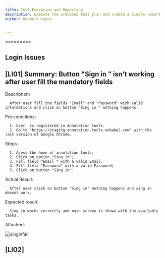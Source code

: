 ```yaml
---
title: Test Execution and Reporting
description: Execute the previous test plan and create a simple report with it.
author: Herbert Lopes


---
```

=========

## Login Issues

## [LI01] Summary: Button "Sign in " isn't working after user fill the mandatory fields

Description: 

      After user fill the fields "Email" and "Password" with valid informations and click on button "Sing in " nothing happens.

Pre conditions:

      1. User  is registered in Annotation tools.
      2. Go to "https://staging.annotation.tools.unbabel.com" with the last version of Google Chrome.

Steps:

      1. Acess the home of annotation tools;
      2. Click on option "Sing in";
      3. Fill field "Email " with a valid Email;
      4. Fill field "Password" with a valid Password;
      5. Click on button "Sing in".
      
Actual Result: 

      After user click on button "Sing in" nothing happens and sing in doesnt work.
      
Expected result:

      Sing in works correctly and main screen is shown with the available tasks.
      
Attached:

  ![singinfail](https://user-images.githubusercontent.com/5126039/39793053-0e661c68-531a-11e8-9ed3-ac1b737c4036.png)



## [LI02] 

